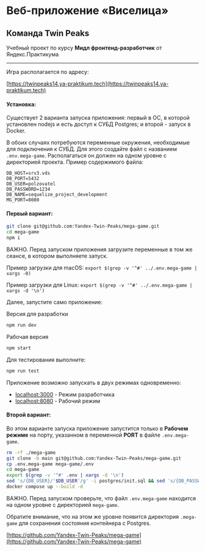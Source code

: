 # Веб-приложение «Виселица»

## Команда Twin Peaks

Учебный проект по курсу **Мидл фронтенд-разработчик** от Яндекс.Практикума

---

Игра располагается по адресу:

[https://twinpeaks14.ya-praktikum.tech](https://twinpeaks14.ya-praktikum.tech)

#### Установка:

Существует 2 варианта запуска приложения: первый в ОС, в которой установлен nodejs и есть доступ к СУБД Postgres; и
второй - запуск в Docker.

В обоих случаях потребуются переменные окружения, необходимые для подключения к СУБД. Для этого создайте файл с
названием `.env.mega-game`. Располагаться он должен на одном уровне с директорией проекта. Пример содержимого файла:

```
DB_HOST=srv3.vds
DB_PORT=5432
DB_USER=polzovatel
DB_PASSWORD=1234
DB_NAME=sequelize_project_development
MG_PORT=8080
```

#### Первый вариант:

```bash
git clone git@github.com:Yandex-Twin-Peaks/mega-game.git
cd mega-game
npm i
```

ВАЖНО. Перед запуском приложения загрузите переменные в том же сеансе, в котором выполняете запуск.

Пример загрузки для macOS: `export $(grep -v '^#' ../.env.mega-game | xargs -0)`

Пример загрузки для Linux: `export $(grep -v '^#' ../.env.mega-game | xargs -d '\n')`

Далее, запустите само приложение:

Версия для разработки

```bash
npm run dev
```

Рабочая версия

```bash
npm start
```

Для тестирования выполните:

```bash
npm run test
```

Приложение возможно запускать в двух режимах одновременно:

- [localhost:3000](http://localhost:3000) - Режим разработчика
- [localhost:8080](http://localhost:8080) - Рабочий режим

#### Второй вариант:

Во этом варианте запуска приложение запустится только в **Рабочем режиме** на порту, указанном в переменной **PORT** в
файле `.env.mega-game`.

```bash
rm -rf ./mega-game
git clone -b main git@github.com:Yandex-Twin-Peaks/mega-game.git
cp .env.mega-game mega-game/.env
cd mega-game
export $(grep -v '^#' .env | xargs -d '\n')
sed 's/{DB_USER}/'$DB_USER'/g' -i postgres/init.sql && sed 's/{DB_PASSWORD}/'$DB_PASSWORD'/g' -i postgres/init.sql && sed 's/{DB_NAME}/'$DB_NAME'/g' -i postgres/init.sql
docker compose up --build -d
```

ВАЖНО. Перед запуском проверьте, что файл `.env.mega-game` находится на одном уровне с директорией `mega-game`.

Обратите внимание, что на этом же уровне появится директория `.mega-game` для сохранения состояния контейнера с
Postgres.


[https://github.com/Yandex-Twin-Peaks/mega-game](https://github.com/Yandex-Twin-Peaks/mega-game)
